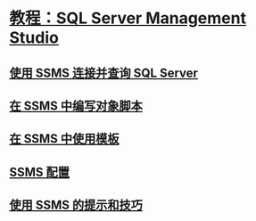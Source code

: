 # [教程：SQL Server Management Studio ](tutorial-sql-server-management-studio.md)
## [使用 SSMS 连接并查询 SQL Server](connect-query-sql-server.md)
## [在 SSMS 中编写对象脚本](scripting-ssms.md)
## [在 SSMS 中使用模板](templates-ssms.md)
## [SSMS 配置](ssms-configuration.md)
## [使用 SSMS 的提示和技巧](ssms-tricks.md)



